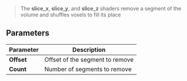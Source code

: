 > The **slice_x**, **slice_y**, and **slice_z** shaders remove a segment of the volume and shuffles voxels to fill its place

## Parameters

Parameter | Description
--------- | -----------
**Offset** | Offset of the segment to remove
**Count** | Number of segments to remove
